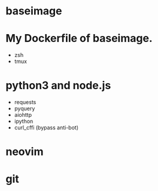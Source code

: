 # baseimage

# My Dockerfile of baseimage.
- zsh
- tmux

# python3 and node.js
- requests
- pyquery
- aiohttp
- ipython
- curl_cffi (bypass anti-bot)

# neovim

# git
